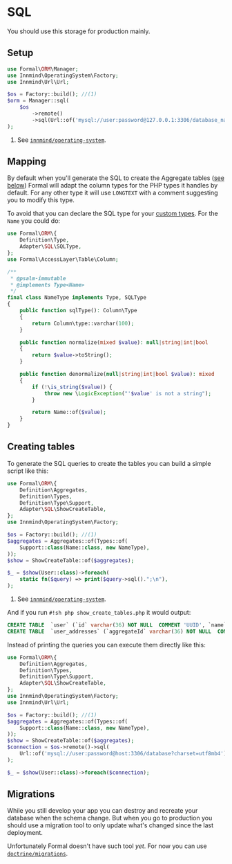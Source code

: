# SQL

You should use this storage for production mainly.

## Setup

```php
use Formal\ORM\Manager;
use Innmind\OperatingSystem\Factory;
use Innmind\Url\Url;

$os = Factory::build(); //(1)
$orm = Manager::sql(
    $os
        ->remote()
        ->sql(Url::of('mysql://user:password@127.0.0.1:3306/database_name')),
);
```

1. See [`innmind/operating-system`](https://innmind.github.io/documentation/getting-started/operating-system/).

## Mapping

By default when you'll generate the SQL to create the Aggregate tables ([see below](#creating-tables)) Formal will adapt the column types for the PHP types it handles by default. For any other type it will use `LONGTEXT` with a comment suggesting you to modify this type.

To avoid that you can declare the SQL type for your [custom types](../mapping/type.md). For the `Name` you could do:

```php title="NameType.php" hl_lines="3 5 11 13-16"
use Formal\ORM\{
    Definition\Type,
    Adapter\SQL\SQLType,
};
use Formal\AccessLayer\Table\Column;

/**
 * @psalm-immutable
 * @implements Type<Name>
 */
final class NameType implements Type, SQLType
{
    public function sqlType(): Column\Type
    {
        return Column\type::varchar(100);
    }

    public function normalize(mixed $value): null|string|int|bool
    {
        return $value->toString();
    }

    public function denormalize(null|string|int|bool $value): mixed
    {
        if (!\is_string($value)) {
            throw new \LogicException("'$value' is not a string");
        }

        return Name::of($value);
    }
}
```

## Creating tables

To generate the SQL queries to create the tables you can build a simple script like this:

```php title="show_create_tables.php"
use Formal\ORM\{
    Definition\Aggregates,
    Definition\Types,
    Definition\Type\Support,
    Adapter\SQL\ShowCreateTable,
};
use Innmind\OperatingSystem\Factory;

$os = Factory::build(); //(1)
$aggregates = Aggregates::of(Types::of(
    Support::class(Name::class, new NameType),
));
$show = ShowCreateTable::of($aggregates);

$_ = $show(User::class)->foreach(
    static fn($query) => print($query->sql().";\n"),
);
```

1. See [`innmind/operating-system`](https://innmind.github.io/documentation/getting-started/operating-system/).

And if you run `#!sh php show_create_tables.php` it would output:

```sql
CREATE TABLE  `user` (`id` varchar(36) NOT NULL  COMMENT 'UUID', `name` varchar(100) NOT NULL  , PRIMARY KEY (`id`));
CREATE TABLE  `user_addresses` (`aggregateId` varchar(36) NOT NULL  COMMENT 'UUID', `street` longtext NOT NULL  COMMENT 'TODO adjust the type depending on your use case', `zipCode` longtext NOT NULL  COMMENT 'TODO adjust the type depending on your use case', `city` longtext NOT NULL  COMMENT 'TODO adjust the type depending on your use case', CONSTRAINT `FK_user_addresses` FOREIGN KEY (`aggregateId`) REFERENCES `user`(`id`) ON DELETE CASCADE);
```

Instead of printing the queries you can execute them directly like this:

```php title="show_create_tables.php" hl_lines="8 15-17 19"
use Formal\ORM\{
    Definition\Aggregates,
    Definition\Types,
    Definition\Type\Support,
    Adapter\SQL\ShowCreateTable,
};
use Innmind\OperatingSystem\Factory;
use Innmind\Url\Url;

$os = Factory::build(); //(1)
$aggregates = Aggregates::of(Types::of(
    Support::class(Name::class, new NameType),
));
$show = ShowCreateTable::of($aggregates);
$connection = $os->remote()->sql(
    Url::of('mysql://user:password@host:3306/database?charset=utf8mb4'),
);

$_ = $show(User::class)->foreach($connection);
```

## Migrations

While you still develop your app you can destroy and recreate your database when the schema change. But when you go to production you should use a migration tool to only update what's changed since the last deployment.

Unfortunately Formal doesn't have such tool _yet_. For now you can use [`doctrine/migrations`](https://packagist.org/packages/doctrine/migrations).
